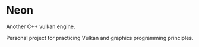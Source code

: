 # Neon
Another C++ vulkan engine.

Personal project for practicing Vulkan and graphics programming principles.
